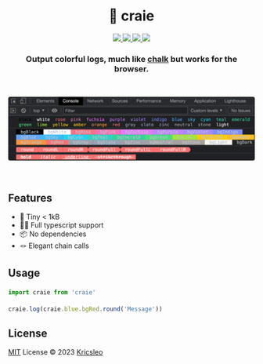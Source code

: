 <h1 align="center">🎨 craie</h1>
<p align="center">
<a href="https://www.npmjs.com/package/craie">
  <img src="https://img.shields.io/npm/v/craie?style=flat&colorA=18181B&colorB=F0DB4F" />
</a>

<a href="https://www.npmjs.com/package/craie">
  <img src="https://img.shields.io/npm/types/craie?style=flat&colorA=18181B&colorB=F0DB4F" />
</a>

<a href="https://bundlephobia.com/package/craie">
  <img src="https://img.shields.io/bundlephobia/minzip/craie?style=flat&colorA=18181B&colorB=F0DB4F" />
</a>

<a href="https://github.com/kricsleo/craie/blob/master/LICENSE">
  <img src="https://img.shields.io/github/license/kricsleo/craie.svg?style=flat&colorA=18181B&colorB=F0DB4F" />
</a>

</p>
<h3 align="center">
  Output colorful logs, much like <a href="https://github.com/chalk/chalk">chalk</a> but works for the browser.
</h3>

<br >

<p align="center">
  <img src="./screenshots/preview.png" alt="preview" style="border-radius: 4px;" />
</p>

<br >

## Features

- 🚀 Tiny < 1kB
- 💪🏻 Full typescript support
- 📦 No dependencies
- 🪢 Elegant chain calls

## Usage

```ts
import craie from 'craie'

craie.log(craie.blue.bgRed.round('Message'))
```

## License

[MIT](./LICENSE) License © 2023 [Kricsleo](https://github.com/kricsleo)
